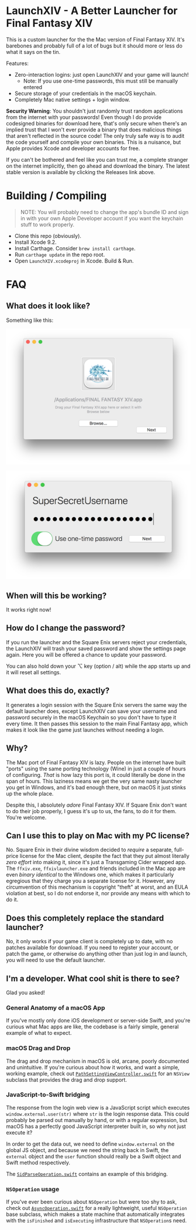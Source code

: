 # LaunchXIV - A Better Launcher for Final Fantasy XIV

This is a custom launcher for the the Mac version of Final Fantasy XIV. It's
barebones and probably full of a lot of bugs but it should more or less do
what it says on the tin.

Features:

- Zero-interaction logins: just open LaunchXIV and your game will launch!
  - Note: If you use one-time passwords, this must still be manually entered
- Secure storage of your credentials in the macOS keychain.
- Completely Mac native settings + login window.

**Security Warning**:
You shouldn't just randomly trust random applications from the internet with
your passwords! Even though I do provide codesigned binaries for download here,
that's only secure when there's an implied trust that I won't ever provide a
binary that does malicious things that aren't reflected in the source code! The
only truly safe way is to audit the code yourself and compile your own
binaries. This is a nuisance, but Apple provides Xcode and developer accounts
for free.

If you can't be bothered and feel like you can trust me, a complete stranger
on the internet implicitly, then go ahead and download the binary. The latest
stable version is available by clicking the Releases link above.

# Building / Compiling

> NOTE: You will probably need to change the app's bundle ID and sign in with
> your own Apple Developer account if you want the keychain stuff to work
> properly.

* Clone this repo (obviously).
* Install Xcode 9.2.
* Install Carthage. Consider `brew install carthage`.
* Run `carthage update` in the repo root.
* Open `LaunchXIV.xcodeproj` in Xcode. Build & Run.

# FAQ

## What does it look like?

Something like this:

![Path Select Window](/Assets/SS1-Path.png)

![Login Window](/Assets/SS2-Login.png)

## When will this be working?

It works right now!

## How do I change the password?

If you run the launcher and the Square Enix servers reject your credentials,
the LaunchXIV will trash your saved password and show the settings page again.
Here you will be offered a chance to update your password.

You can also hold down your ⌥ key (option / alt) while the app starts up and
it will reset all settings.

## What does this do, exactly?

It generates a login session with the Square Enix servers the same way the
default launcher does, except LaunchXIV can save your username and password
securely in the macOS Keychain so you don't have to type it every time. It
then passes this session to the main Final Fantasy app, which makes it look
like the game just launches without needing a login.

## Why?

The Mac port of Final Fantasy XIV is lazy. People on the internet have built
"ports" using the same porting technology (Wine) in just a couple of hours
of configuring. *That* is how lazy this port is, it could literally be done
in the span of hours. This laziness means we get the very same nasty launcher
you get in Windows, and it's bad enough there, but on macOS it just stinks up
the whole place.

Despite this, I absolutely *adore* Final Fantasy XIV. If Square Enix don't want
to do their job properly, I guess it's up to us, the fans, to do it for them.
You're welcome.

## Can I use this to play on Mac with my PC license?

No. Square Enix in their divine wisdom decided to *require* a separate, 
full-price license for the Mac client, despite the fact that they put almost
literally *zero effort* into making it, since it's just a Transgaming Cider
wrapped app. The `ffxiv.exe`, `ffxivlauncher.exe` and friends included in the
Mac app are even *binary identical* to the Windows one, which makes it
particularly egregious that they charge you a separate license for it. However,
any circumvention of this mechanism is copyright "theft" at worst, and an EULA
violation at best, so I do not endorse it, nor provide any means with which to
do it.

## Does this completely replace the standard launcher?

No, it only works if your game client is completely up to date, with no patches
available for download. If you need to register your account, or patch the
game, or otherwise do anything other than just log in and launch, you will need
to use the default launcher.

## I'm a developer. What cool shit is there to see?

Glad you asked!

### General Anatomy of a macOS App

If you've mostly only done iOS development or server-side Swift, and you're
curious what Mac apps are like, the codebase is a fairly simple, general
example of what to expect.

### macOS Drag and Drop

The drag and drop mechanism in macOS is old, arcane, poorly documented and
unintuitive. If you're curious about how it works, and want a simple, working
example, check out
[`PathSettingViewController.swift`](LaunchXIV/PathSettingViewController.swift)
for an `NSView` subclass that provides the drag and drop support.

### JavaScript-to-Swift bridging

The response from the login web view is a JavaScript script which executes
`window.external.user(str)` where `str` is the login response data. This could
probably be parsed out manually by hand, or with a regular expression, but
macOS has a perfectly good JavaScript interpreter built in, so why not just
execute it?

In order to get the data out, we need to define `window.external` on the global
JS object, and because we need the string back in Swift, the `external` object
and the `user` function should really be a Swift object and Swift method
respectively.

The [`SidParseOperation.swift`](LaunchXIV/SidParseOperation.swift)
contains an example of this bridging.

### `NSOperation` usage

If you've ever been curious about `NSOperation` but were too shy to ask, check
out [`AsyncOperation.swift`](LaunchXIV/AsyncOperation.swift) for
a really lightweight, useful `NSOperation` base subclass, which makes a state
machine that automatically integrates with the `isFinished` and `isExecuting`
infrastructure that `NSOperation`s need.

